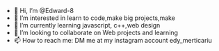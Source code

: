 - 👋 Hi, I’m @Edward-8
- 👀 I’m interested in learn to code,make big projects,make
- 🌱 I’m currently learning javascript, c++,web design
- 💞️ I’m looking to collaborate on Web projects and learning
- 📫 How to reach me: DM me at my instagram account edy_merticariu 

<!---
Edward-8/Edward-8 is a ✨ special ✨ repository because its `README.md` (this file) appears on your GitHub profile.
You can click the Preview link to take a look at your changes.
--->

